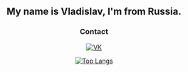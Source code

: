 <div align="center">
  
## My name is Vladislav, I'm from Russia.

### Contact
[![VK](https://img.shields.io/badge/-VK-0077FF?style=for-the-badge&logo=vk&logoColor=FFFFFF)](https://vk.com/dlaremme)

[![Top Langs](https://github-readme-stats.vercel.app/api/top-langs/?username=aronakich&layout=compact&theme=dracula&count_private=true)](https://github.com/anuraghazra/github-readme-stats)

</div>
